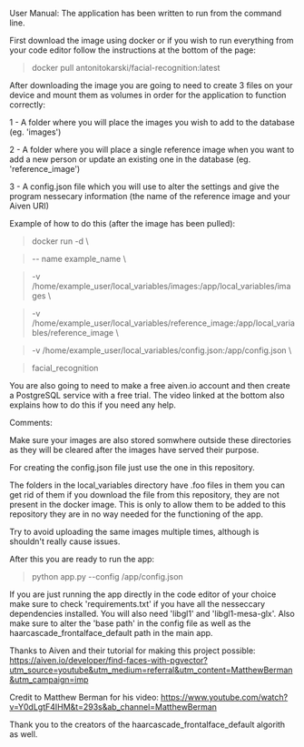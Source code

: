 User Manual:
The application has been written to run from the command line.

First download the image using docker or if you wish to run everything from your code editor follow the instructions at the bottom of the page:

> docker pull antonitokarski/facial-recognition:latest

After downloading the image you are going to need to create 3 files on your device and mount them as volumes in order for the application to function correctly:

1 - A folder where you will place the images you wish to add to the database (eg. 'images')

2 - A folder where you will place a single reference image when you want to add a new person or update an existing one in the database (eg. 'reference_image') 

3 - A config.json file which you will use to alter the settings and give the program nessecary information (the name of the reference image and your Aiven URI)

Example of how to do this (after the image has been pulled):

> docker run -d \\
 
> -- name example_name \\
 
> -v /home/example_user/local_variables/images:/app/local_variables/images \\
 
> -v /home/example_user/local_variables/reference_image:/app/local_variables/reference_image \\
 
> -v /home/example_user/local_variables/config.json:/app/config.json \\
 
> facial_recognition


You are also going to need to make a free aiven.io account and then create a PostgreSQL service with a free trial. The video linked at the bottom also explains how to do this if you need any help.


Comments:

Make sure your images are also stored somwhere outside these directories as they will be cleared after the images have served their purpose.

For creating the config.json file just use the one in this repository.

The folders in the local_variables directory have .foo files in them you can get rid of them if you download the file from this repository, they are not present in the docker image. This is only to allow them to be added to this repository they are in no way needed for the functioning of the app.

Try to avoid uploading the same images multiple times, although is shouldn't really cause issues.


After this you are ready to run the app:

> python app.py --config /app/config.json


If you are just running the app directly in the code editor of your choice make sure to check 'requirements.txt' if you have all the nesseccary dependencies installed.
You will also need 'libgl1' and 'libgl1-mesa-glx'.
Also make sure to alter the 'base path' in the config file as well as the haarcascade_frontalface_default path in the main app.



Thanks to Aiven and their tutorial for making this project possible: https://aiven.io/developer/find-faces-with-pgvector?utm_source=youtube&utm_medium=referral&utm_content=MatthewBerman&utm_campaign=imp

Credit to Matthew Berman for his video: https://www.youtube.com/watch?v=Y0dLgtF4IHM&t=293s&ab_channel=MatthewBerman

Thank you to the creators of the haarcascade_frontalface_default algorith as well. 
